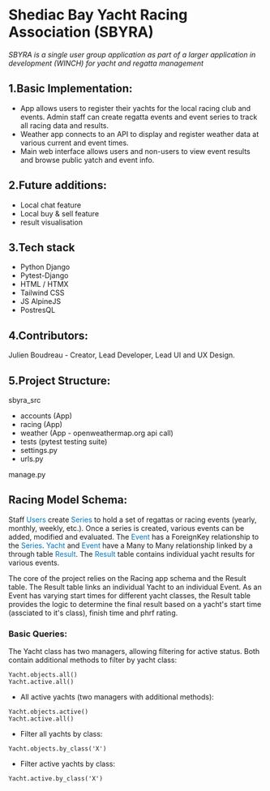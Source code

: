 <style>
blue { color: #0277bd }
</style>

# Shediac Bay Yacht Racing Association (SBYRA)

*SBYRA is a single user group application as part of a larger application in development (WINCH) for yacht and regatta management*

## 1.Basic Implementation: 

- App allows users to register their yachts for the local racing club and events. Admin staff can create regatta events and event series to track all racing data and results. 
- Weather app connects to an API to display and register weather data at various current and event times.
- Main web interface allows users and non-users to view event results and browse public yatch and event info.

## 2.Future additions:

- Local chat feature
- Local buy & sell feature
- result visualisation 

## 3.Tech stack

- Python Django
- Pytest-Django
- HTML / HTMX
- Tailwind CSS
- JS AlpineJS
- PostresQL

## 4.Contributors:

Julien Boudreau - Creator, Lead Developer, Lead UI and UX Design. 

## 5.Project Structure:

sbyra_src
  - accounts (App)
  - racing (App)
  - weather (App - openweathermap.org api call)
  - tests (pytest testing suite)
  - settings.py
  - urls.py


manage.py

## Racing Model Schema:

Staff <blue>Users</blue> create <blue>Series</blue> to hold a set of regattas or racing events (yearly, monthly, weekly, etc.). Once a series is created, various events can be added, modified and evaluated. The <blue>Event</blue> has a ForeignKey relationship to the <blue>Series</blue>. <blue>Yacht</blue> and <blue>Event</blue> have a Many to Many relationship linked by a through table <blue>Result</blue>. The <blue>Result</blue> table contains individual yacht results for various events. 

The core of the project relies on the Racing app schema and the Result table. The Result table links an individual Yacht to an individual Event. As an Event has varying start times for different yacht classes, the Result table provides the logic to determine the final result based on a yacht's start time (assciated to it's class), finish time and phrf rating.

### Basic Queries:


The Yacht class has two managers, allowing filtering for active status. Both contain additional methods to filter by yacht class:

```
Yacht.objects.all()
Yacht.active.all()
```

* All active yachts (two managers with additional methods):
```
Yacht.objects.active()
Yacht.active.all() 
```
* Filter all yachts by class:
```
Yacht.objects.by_class('X') 
```

* Filter active yachts by class:
```
Yacht.active.by_class('X')
```